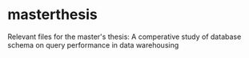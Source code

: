 # masterthesis
Relevant files for the master's thesis: A comperative study of database schema on query performance in data warehousing
